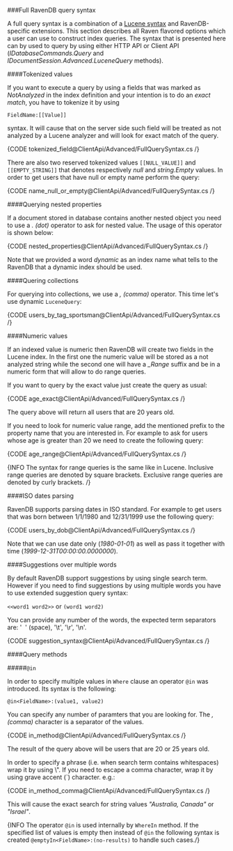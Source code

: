 ﻿
###Full RavenDB query syntax

A full query syntax is a combination of a [Lucene syntax](http://lucene.apache.org/core/old_versioned_docs/versions/2_9_4/queryparsersyntax.html) and RavenDB-specific extensions. This section describes all Raven flavored options which a user can use to
construct index queries. The syntax that is presented here can by used to query by using either HTTP API or Client API 
(*IDatabaseCommands.Query* and *IDocumentSession.Advanced.LuceneQuery* methods).

####Tokenized values

If you want to execute a query by using a fields that was marked as *NotAnalyzed* in the index definition and your intention is to do an *exact match*, you have to tokenize it by using

	FieldName:[[Value]]

syntax. It will cause that on the server side such field will be treated as not analyzed by a Lucene analyzer and will look for exact match of the query.

{CODE tokenized_field@ClientApi/Advanced/FullQuerySyntax.cs /}

There are also two reserved tokenized values `[[NULL_VALUE]]` and `[[EMPTY_STRING]]` that denotes respectively *null* and *string.Empty* values.
In order to get users that have null or empty name perform the query:

{CODE name_null_or_empty@ClientApi/Advanced/FullQuerySyntax.cs /}

####Querying nested properties

If a document stored in database contains another nested object you need to use a *. (dot)* operator to ask for nested value. The usage of this operator is shown below:

{CODE nested_properties@ClientApi/Advanced/FullQuerySyntax.cs /}

Note that we provided a word *dynamic* as an index name what tells to the RavenDB that a dynamic index should be used.

####Quering collections

For querying into collections, we use a *, (comma)* operator. This time let's use dynamic `LuceneQuery`:

{CODE users_by_tag_sportsman@ClientApi/Advanced/FullQuerySyntax.cs /}

####Numeric values

If an indexed value is numeric then RavenDB will create two fields in the Lucene index. In the first one the numeric value will be stored as a not analyzed string while
the second one will have a <em>_Range</em> suffix and be in a numeric form that will allow to do range queries. 

If you want to query by the exact value just create the query as usual:

{CODE age_exact@ClientApi/Advanced/FullQuerySyntax.cs /}

The query above will return all users that are 20 years old.

If you need to look for numeric value range, add the mentioned prefix to the property name that you are interested in. 
For example to ask for users whose age is greater than 20 we need to create the following query:

{CODE age_range@ClientApi/Advanced/FullQuerySyntax.cs /}

{INFO The syntax for range queries is the same like in Lucene. Inclusive range queries are denoted by square brackets. Exclusive range queries are denoted by curly brackets. /}

####ISO dates parsing

RavenDB supports parsing dates in ISO standard. For example to get users that was born between 1/1/1980 and 12/31/1999 use the following query:

{CODE users_by_dob@ClientApi/Advanced/FullQuerySyntax.cs /}

Note that we can use date only (*1980-01-01*) as well as pass it together with time (*1999-12-31T00:00:00.0000000*).

####Suggestions over multiple words

By default RavenDB support suggestions by using single search term. However if you need to find suggestions by using multiple words you have to use extended suggestion query syntax:

`<<word1 word2>>` or `(word1 word2)`

You can provide any number of the words, the expected term separators are: '&nbsp;&nbsp;' (space), '\t', '\r', '\n'.

{CODE suggestion_syntax@ClientApi/Advanced/FullQuerySyntax.cs /}

####Query methods

#####`@in`

In order to specify multiple values in `Where` clause an operator `@in` was introduced. Its syntax is the following:

`@in<FieldName>:(value1, value2)`

You can specify any number of paramters that you are looking for. The *, (comma)* character is a separator of the values.

{CODE in_method@ClientApi/Advanced/FullQuerySyntax.cs /}

The result of the query above will be users that are 20 or 25 years old.

In order to specify a phrase (i.e. when search term contains whitespaces) wrap it by using \\". 
If you need to escape a comma character, wrap it by using grave accent (\`) character.  e.g.:

{CODE in_method_comma@ClientApi/Advanced/FullQuerySyntax.cs /}

This will cause the exact search for string values *"Australia, Canada"* or *"Israel"*.

{INFO The operator `@in` is used internally by `WhereIn` method. If the specified list of values is empty then instead of `@in` the following syntax is created `@emptyIn<FieldName>:(no-results)` to handle such cases./}

